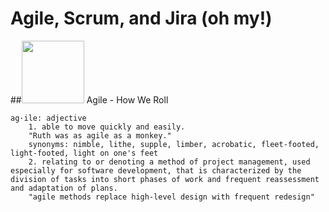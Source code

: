 # Agile, Scrum, and Jira (oh my!)

##<img src="https://github.com/nyu-mhealth/Onboarding/blob/master/Images/scrum.gif" width="100">  Agile - How We Roll

    ag·ile: adjective  
        1. able to move quickly and easily. 
        "Ruth was as agile as a monkey."  
        synonyms: nimble, lithe, supple, limber, acrobatic, fleet-footed, light-footed, light on one's feet  
        2. relating to or denoting a method of project management, used especially for software development, that is characterized by the        division of tasks into short phases of work and frequent reassessment and adaptation of plans.
        "agile methods replace high-level design with frequent redesign"  
